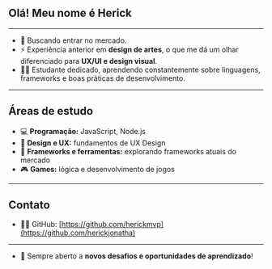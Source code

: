 ## Olá! Meu nome é **Herick**

---


- 🔭 Buscando entrar no mercado.
- ⚡ Experiência anterior em **design de artes**, o que me dá um olhar diferenciado para **UX/UI e design visual**.
- 🐱‍👤 Estudante dedicado, aprendendo constantemente sobre linguagens, frameworks e boas práticas de desenvolvimento.

---

## Áreas de estudo

- 💻 **Programação:** JavaScript, Node.js  
- 🎨 **Design e UX:** fundamentos de UX Design  
- 🎯 **Frameworks e ferramentas:** explorando frameworks atuais do mercado  
- 🎮 **Games:** lógica e desenvolvimento de jogos  

---

## Contato

- 🐱‍🏍 GitHub: [https://github.com/herickmvp](https://github.com/herickjonatha)

---

- 🚀 Sempre aberto a **novos desafios e oportunidades de aprendizado**!
